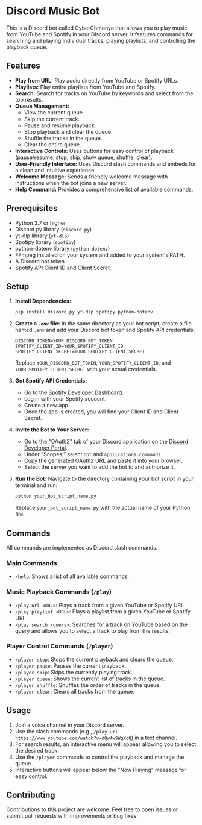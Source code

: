 # Discord Music Bot

This is a Discord bot called CyberChmonya that allows you to play music from YouTube and Spotify in your Discord server. It features commands for searching and playing individual tracks, playing playlists, and controlling the playback queue.

## Features

-   **Play from URL:** Play audio directly from YouTube or Spotify URLs.
-   **Playlists:** Play entire playlists from YouTube and Spotify.
-   **Search:** Search for tracks on YouTube by keywords and select from the top results.
-   **Queue Management:**
    -   View the current queue.
    -   Skip the current track.
    -   Pause and resume playback.
    -   Stop playback and clear the queue.
    -   Shuffle the tracks in the queue.
    -   Clear the entire queue.
-   **Interactive Controls:** Uses buttons for easy control of playback (pause/resume, stop, skip, show queue, shuffle, clear).
-   **User-Friendly Interface:** Uses Discord slash commands and embeds for a clean and intuitive experience.
-   **Welcome Message:** Sends a friendly welcome message with instructions when the bot joins a new server.
-   **Help Command:** Provides a comprehensive list of available commands.

## Prerequisites

-   Python 3.7 or higher
-   Discord.py library (`discord.py`)
-   yt-dlp library (`yt-dlp`)
-   Spotipy library (`spotipy`)
-   python-dotenv library (`python-dotenv`)
-   FFmpeg installed on your system and added to your system's PATH.
-   A Discord bot token.
-   Spotify API Client ID and Client Secret.

## Setup

1.  **Install Dependencies:**
    ```bash
    pip install discord.py yt-dlp spotipy python-dotenv
    ```

2.  **Create a `.env` file:**
    In the same directory as your bot script, create a file named `.env` and add your Discord bot token and Spotify API credentials:
    ```env
    DISCORD_TOKEN=YOUR_DISCORD_BOT_TOKEN
    SPOTIFY_CLIENT_ID=YOUR_SPOTIFY_CLIENT_ID
    SPOTIFY_CLIENT_SECRET=YOUR_SPOTIFY_CLIENT_SECRET
    ```
    Replace `YOUR_DISCORD_BOT_TOKEN`, `YOUR_SPOTIFY_CLIENT_ID`, and `YOUR_SPOTIFY_CLIENT_SECRET` with your actual credentials.

3.  **Get Spotify API Credentials:**
    -   Go to the [Spotify Developer Dashboard](https://developer.spotify.com/dashboard/).
    -   Log in with your Spotify account.
    -   Create a new app.
    -   Once the app is created, you will find your Client ID and Client Secret.

4.  **Invite the Bot to Your Server:**
    -   Go to the "OAuth2" tab of your Discord application on the [Discord Developer Portal](https://discord.com/developers/applications).
    -   Under "Scopes," select `bot` and `applications.commands`.
    -   Copy the generated OAuth2 URL and paste it into your browser.
    -   Select the server you want to add the bot to and authorize it.

5.  **Run the Bot:**
    Navigate to the directory containing your bot script in your terminal and run:
    ```bash
    python your_bot_script_name.py
    ```
    Replace `your_bot_script_name.py` with the actual name of your Python file.

## Commands

All commands are implemented as Discord slash commands.

### Main Commands

-   `/help`: Shows a list of all available commands.

### Music Playback Commands (`/play`)

-   `/play url <URL>`: Plays a track from a given YouTube or Spotify URL.
-   `/play playlist <URL>`: Plays a playlist from a given YouTube or Spotify URL.
-   `/play search <query>`: Searches for a track on YouTube based on the query and allows you to select a track to play from the results.

### Player Control Commands (`/player`)

-   `/player stop`: Stops the current playback and clears the queue.
-   `/player pause`: Pauses the current playback.
-   `/player skip`: Skips the currently playing track.
-   `/player queue`: Shows the current list of tracks in the queue.
-   `/player shuffle`: Shuffles the order of tracks in the queue.
-   `/player clear`: Clears all tracks from the queue.

## Usage

1.  Join a voice channel in your Discord server.
2.  Use the slash commands (e.g., `/play url https://www.youtube.com/watch?v=dQw4w9WgXcQ`) in a text channel.
3.  For search results, an interactive menu will appear allowing you to select the desired track.
4.  Use the `/player` commands to control the playback and manage the queue.
5.  Interactive buttons will appear below the "Now Playing" message for easy control.

## Contributing

Contributions to this project are welcome. Feel free to open issues or submit pull requests with improvements or bug fixes.
